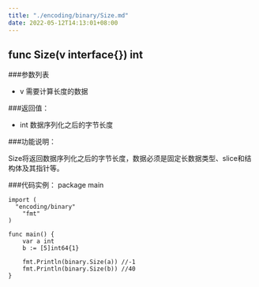```yaml
---
title: "./encoding/binary/Size.md"
date: 2022-05-12T14:13:01+08:00
---
```

## func Size(v interface{}) int

###参数列表

- v 需要计算长度的数据

###返回值：

- int 数据序列化之后的字节长度

###功能说明：

Size将返回数据序列化之后的字节长度，数据必须是固定长数据类型、slice和结构体及其指针等。

###代码实例：
    package main
    
    import (
      "encoding/binary"
    	"fmt"
    )
    
    func main() {
    	var a int
    	b := [5]int64{1}
    
    	fmt.Println(binary.Size(a)) //-1
    	fmt.Println(binary.Size(b)) //40
    }
